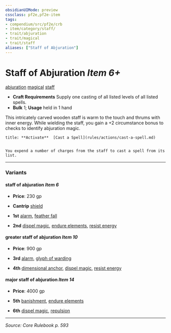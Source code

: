 ```yaml
---
obsidianUIMode: preview
cssclass: pf2e,pf2e-item
tags:
- compendium/src/pf2e/crb
- item/category/staff/
- trait/abjuration
- trait/magical
- trait/staff
aliases: ["Staff of Abjuration"]
---
```

# Staff of Abjuration *Item 6+*  
[abjuration](abjuration.md "Abjuration School Trait")  [magical](magical.md "Magical Item Trait")  [staff](Reference/Rules/Traits/staff.md "Staff Item Trait")  

- **Craft Requirements** Supply one casting of all listed levels of all listed spells.
- **Bulk** 1; **Usage** held in 1 hand

This intricately carved wooden staff is warm to the touch and thrums with inner energy. While wielding the staff, you gain a +2 circumstance bonus to checks to identify abjuration magic.

```ad-embed-ability
title: **Activate**  [Cast a Spell](rules/actions/cast-a-spell.md)


You expend a number of charges from the staff to cast a spell from its list.
```

---

### Variants

#### staff of abjuration *Item 6*

- **Price**: 230 gp

- **Cantrip** [shield](shield.md)
- **1st** [alarm](alarm.md), [feather fall](feather-fall.md)
- **2nd** [dispel magic](dispel-magic.md), [endure elements](endure-elements.md), [resist energy](resist-energy.md)

#### greater staff of abjuration *Item 10*

- **Price**: 900 gp

- **3rd** [alarm](alarm.md), [glyph of warding](glyph-of-warding.md)
- **4th** [dimensional anchor](dimensional-anchor.md), [dispel magic](dispel-magic.md), [resist energy](resist-energy.md)

#### major staff of abjuration *Item 14*

- **Price**: 4000 gp

- **5th** [banishment](banishment.md), [endure elements](endure-elements.md)
- **6th** [dispel magic](dispel-magic.md), [repulsion](repulsion.md)

---
*Source: Core Rulebook p. 593*